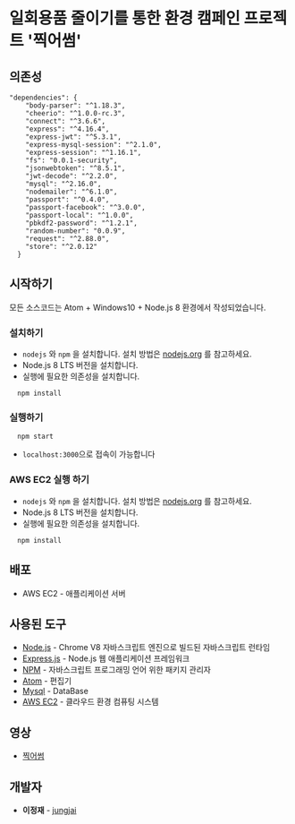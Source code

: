 # 일회용품 줄이기를 통한 환경 캠페인 프로젝트 '찍어썸'

## 의존성

```
"dependencies": {
    "body-parser": "^1.18.3",
    "cheerio": "^1.0.0-rc.3",
    "connect": "^3.6.6",
    "express": "^4.16.4",
    "express-jwt": "^5.3.1",
    "express-mysql-session": "^2.1.0",
    "express-session": "^1.16.1",
    "fs": "0.0.1-security",
    "jsonwebtoken": "^8.5.1",
    "jwt-decode": "^2.2.0",
    "mysql": "^2.16.0",
    "nodemailer": "^6.1.0",
    "passport": "^0.4.0",
    "passport-facebook": "^3.0.0",
    "passport-local": "^1.0.0",
    "pbkdf2-password": "^1.2.1",
    "random-number": "0.0.9",
    "request": "^2.88.0",
    "store": "^2.0.12"
  }
```

## 시작하기

모든 소스코드는 Atom + Windows10 + Node.js 8 환경에서 작성되었습니다.

### 설치하기

- `nodejs` 와 `npm` 을 설치합니다. 설치 방법은 [nodejs.org](https://nodejs.org) 를 참고하세요.
- Node.js 8 LTS 버전을 설치합니다.
- 실행에 필요한 의존성을 설치합니다.

```
  npm install
```

### 실행하기

```
  npm start
```

- `localhost:3000`으로 접속이 가능합니다

### AWS EC2 실행 하기

- `nodejs` 와 `npm` 을 설치합니다. 설치 방법은 [nodejs.org](https://nodejs.org) 를 참고하세요.
- Node.js 8 LTS 버전을 설치합니다.
- 실행에 필요한 의존성을 설치합니다.

```
  npm install
```

## 배포

- AWS EC2 - 애플리케이션 서버

## 사용된 도구

- [Node.js](https://nodejs.org/ko/) - Chrome V8 자바스크립트 엔진으로 빌드된 자바스크립트 런타임
- [Express.js](http://expressjs.com/ko/) - Node.js 웹 애플리케이션 프레임워크
- [NPM](<https://www.npmjs.com/>) - 자바스크립트 프로그래밍 언어 위한 패키지 관리자
- [Atom](https://atom.io/) - 편집기
- [Mysql](https://www.mysql.com/) - DataBase
- [AWS EC2](https://aws.amazon.com/ko/ec2/?sc_channel=PS&sc_campaign=acquisition_KR&sc_publisher=google&sc_medium=english_ec2_b&sc_content=ec2_e&sc_detail=aws%20ec2&sc_category=ec2&sc_segment=177228231544&sc_matchtype=e&sc_country=KR&s_kwcid=AL!4422!3!177228231544!e!!g!!aws%20ec2&ef_id=WkRozwAAAnO-lPWy:20180412120123:s) - 클라우드 환경 컴퓨팅 시스템

## 영상

- [찍어썸](https://www.youtube.com/watch?v=gd9is-lAb9o&t=61s)

## 개발자

- **이정재** - [jungjai](https://github.com/jungjai)
